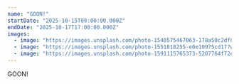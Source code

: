 ```yaml
---
name: "GOON!"
startDate: "2025-10-15T09:00:00.000Z"
endDate: "2025-10-17T17:00:00.000Z"
images:
  - image: "https://images.unsplash.com/photo-1540575467063-178a50c2df87?w=800&h=400&fit=crop"
  - image: "https://images.unsplash.com/photo-1551818255-e6e10975cd17?w=800&h=400&fit=crop"
  - image: "https://images.unsplash.com/photo-1591115765373-5207764f72e7?w=800&h=400&fit=crop"
---
```

GOON!